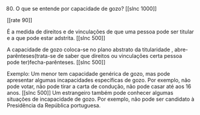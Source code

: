 80. O que se entende por capacidade de gozo?
[[slnc 1000]]

[[rate 90]]

É a medida de direitos e de vinculações de que uma pessoa pode ser titular e a que pode estar adstrita.
[[slnc 500]]

A capacidade de gozo coloca-se no plano abstrato da titularidade , abre-parênteses(trata-se de saber que direitos ou vinculações certa pessoa pode ter)fecha-parênteses.
[[slnc 500]]

Exemplo: Um menor tem capacidade genérica de gozo, mas pode apresentar algumas incapacidades específicas de gozo. Por exemplo, não pode votar, não pode tirar a carta de condução, não pode casar até aos 16 anos.
[[slnc 500]]
Um estrangeiro também pode conhecer algumas situações de incapacidade de gozo. Por exemplo, não pode ser candidato à Presidência da República portuguesa.
